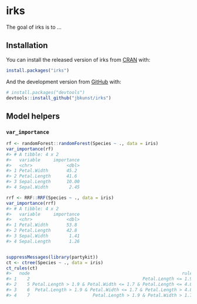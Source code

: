 
<!-- README.md is generated from README.Rmd. Please edit that file -->
irks
====

The goal of irks is to ...

Installation
------------

You can install the released version of irks from [CRAN](https://CRAN.R-project.org) with:

``` r
install.packages("irks")
```

And the development version from [GitHub](https://github.com/) with:

``` r
# install.packages("devtools")
devtools::install_github("jbkunst/irks")
```

Model helpers
-------------

### `var_importance`

``` r
rf <- randomForest::randomForest(Species ~ ., data = iris)
var_importance(rf)
#> # A tibble: 4 x 2
#>   variable     importance
#>   <chr>             <dbl>
#> 1 Petal.Width       45.2 
#> 2 Petal.Length      41.6 
#> 3 Sepal.Length      10.00
#> 4 Sepal.Width        2.45

rrf <- RRF::RRF(Species ~ ., data = iris)
var_importance(rrf)
#> # A tibble: 4 x 2
#>   variable     importance
#>   <chr>             <dbl>
#> 1 Petal.Width       53.8 
#> 2 Petal.Length      42.8 
#> 3 Sepal.Width        1.41
#> 4 Sepal.Length       1.26


suppressMessages(library(partykit))
ct <- ctree(Species ~ ., data = iris)
ct_rules(ct)
#>   node                                                          rule
#> 1    2                                           Petal.Length <= 1.9
#> 2    5 Petal.Length > 1.9 & Petal.Width <= 1.7 & Petal.Length <= 4.8
#> 3    6  Petal.Length > 1.9 & Petal.Width <= 1.7 & Petal.Length > 4.8
#> 4    7                        Petal.Length > 1.9 & Petal.Width > 1.7
```

